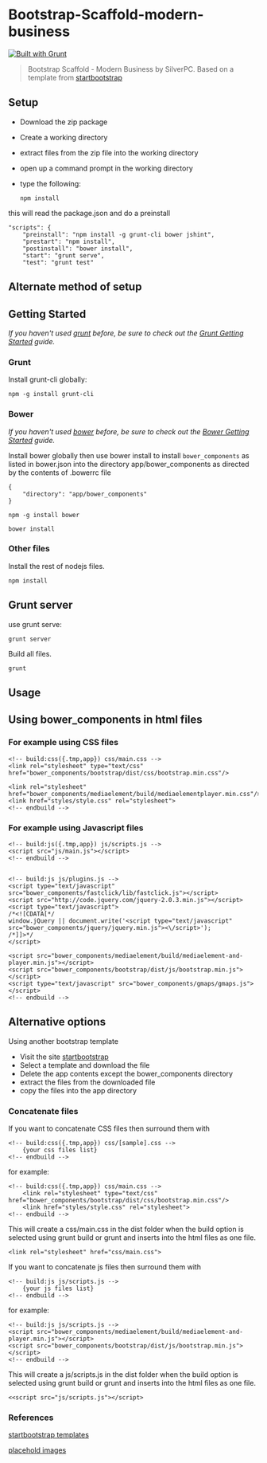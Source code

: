 Bootstrap-Scaffold-modern-business
============
[![Built with Grunt](https://cdn.gruntjs.com/builtwith.png)](http://gruntjs.com/)


> Bootstrap Scaffold - Modern Business by SilverPC.
Based on a template from [startbootstrap](http://startbootstrap.com/template-overviews/modern-business/) 

## Setup

- Download the zip package
- Create a working directory
- extract files from the zip file into the working directory
- open up a command prompt in the working directory
- type the following:


	`npm install`

this will read the package.json and do a preinstall

	"scripts": {
	    "preinstall": "npm install -g grunt-cli bower jshint",
	    "prestart": "npm install",
	    "postinstall": "bower install",
	    "start": "grunt serve",
	    "test": "grunt test"

## Alternate method of setup
## Getting Started
_If you haven't used [grunt][] before, be sure to check out the [Grunt Getting Started][] guide._

### Grunt

Install grunt-cli globally:

```
npm -g install grunt-cli
```


[grunt]: http://gruntjs.com
[Grunt Getting Started]: http://gruntjs.com/getting-started

### Bower

*If you haven't used [bower][] before, be sure to check out the [Bower Getting Started][] guide.*

Install bower globally then use bower install to install `bower_components` as listed in bower.json into the directory app/bower_components as directed by the contents of .bowerrc file

	{
	    "directory": "app/bower_components"
	}


```
npm -g install bower
```

```
bower install
```


[bower]: http://bower.io/
[Bower Getting Started]: http://bower.io/#getting-started

### Other files

Install the rest of nodejs files. 

```
npm install
```

## Grunt server

use grunt serve:

```
grunt server
```

Build all files.

```
grunt
```

## Usage

## Using bower_components in html files

### For example using CSS files

    <!-- build:css({.tmp,app}) css/main.css -->
    <link rel="stylesheet" type="text/css" href="bower_components/bootstrap/dist/css/bootstrap.min.css"/>

    <link rel="stylesheet" href="bower_components/mediaelement/build/mediaelementplayer.min.css"/>
    <link href="styles/style.css" rel="stylesheet">
    <!-- endbuild -->

### For example using Javascript files

    <!-- build:js({.tmp,app}) js/scripts.js -->
    <script src="js/main.js"></script>
    <!-- endbuild -->


	<!-- build:js js/plugins.js -->
    <script type="text/javascript" src="bower_components/fastclick/lib/fastclick.js"></script>
    <script src="http://code.jquery.com/jquery-2.0.3.min.js"></script>
    <script type="text/javascript">
    /*<![CDATA[*/
    window.jQuery || document.write('<script type="text/javascript" src="bower_components/jquery/jquery.min.js"><\/script>');
    /*]]>*/
    </script>

    <script src="bower_components/mediaelement/build/mediaelement-and-player.min.js"></script>
    <script src="bower_components/bootstrap/dist/js/bootstrap.min.js"></script>
    <script type="text/javascript" src="bower_components/gmaps/gmaps.js"></script>
    <!-- endbuild -->

## Alternative options
Using another bootstrap template

- Visit the site [startbootstrap](http://startbootstrap.com "startbootstrap")
- Select a template and download the file
- Delete the app contents except the bower_components directory
- extract the files from the downloaded file
- copy the files into the app directory

### Concatenate files
If you want to concatenate CSS files then surround them with

    <!-- build:css({.tmp,app}) css/[sample].css -->
		{your css files list}
	<!-- endbuild -->
    
for example:

	<!-- build:css({.tmp,app}) css/main.css -->
		<link rel="stylesheet" type="text/css" href="bower_components/bootstrap/dist/css/bootstrap.min.css"/>
		<link href="styles/style.css" rel="stylesheet">
	<!-- endbuild -->

This will create a css/main.css in the dist folder when the build option is selected using grunt build or grunt and inserts into the html files as one file. 


	<link rel="stylesheet" href="css/main.css">

   
If you want to concatenate js files then surround them with 

	<!-- build:js js/scripts.js -->
		{your js files list}
	<!-- endbuild -->
for example:

	<!-- build:js js/scripts.js -->
	<script src="bower_components/mediaelement/build/mediaelement-and-player.min.js"></script>
    <script src="bower_components/bootstrap/dist/js/bootstrap.min.js"></script>
	<!-- endbuild -->
This will create a js/scripts.js in the dist folder when the build option is selected using grunt build or grunt and inserts into the html files as one file. 


	<<script src="js/scripts.js"></script>


### References
[startbootstrap templates](http://startbootstrap.com "startbootstrap")

[placehold images](http://placehold.it/ "placehold images")
